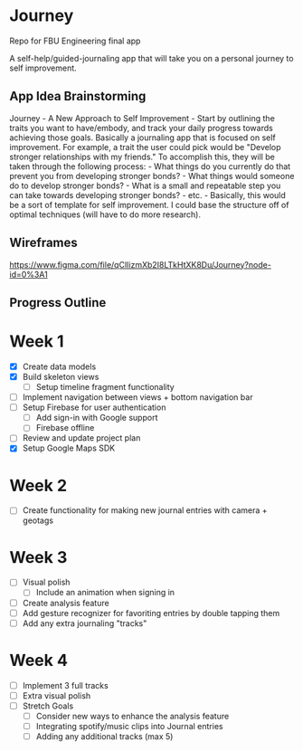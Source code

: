 # Journey
Repo for FBU Engineering final app

A self-help/guided-journaling app that will take you on a personal journey to self improvement.


## App Idea Brainstorming
Journey - A New Approach to Self Improvement
    - Start by outlining the traits you want to have/embody, and track your daily progress towards achieving those goals. Basically a journaling app that is focused on self improvement. For example, a trait the user could pick would be "Develop stronger relationships with my friends." To accomplish this, they will be taken through the following process:
        - What things do you currently do that prevent you from developing stronger bonds?
        - What things would someone do to develop stronger bonds?
        - What is a small and repeatable step you can take towards developing stronger bonds?
        - etc.
    - Basically, this would be a sort of template for self improvement. I could base the structure off of optimal techniques (will have to do more research).
   
   
## Wireframes

https://www.figma.com/file/qClIizmXb2I8LTkHtXK8Du/Journey?node-id=0%3A1

## Progress Outline

# Week 1
- [X] Create data models
- [X] Build skeleton views
    - [ ] Setup timeline fragment functionality
- [ ] Implement navigation between views + bottom navigation bar
- [ ] Setup Firebase for user authentication
    - [ ] Add sign-in with Google support
    - [ ] Firebase offline
- [ ] Review and update project plan
- [X] Setup Google Maps SDK

# Week 2
- [ ] Create functionality for making new journal entries with camera + geotags

# Week 3
- [ ] Visual polish
    - [ ] Include an animation when signing in
- [ ] Create analysis feature
- [ ] Add gesture recognizer for favoriting entries by double tapping them
- [ ] Add any extra journaling "tracks"

# Week 4
- [ ] Implement 3 full tracks
- [ ] Extra visual polish
- [ ] Stretch Goals
    - [ ] Consider new ways to enhance the analysis feature
    - [ ] Integrating spotify/music clips into Journal entries
    - [ ] Adding any additional tracks (max 5)

